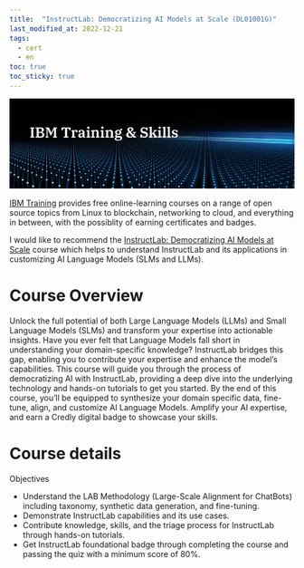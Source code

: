 ```yaml
---
title:  "InstructLab: Democratizing AI Models at Scale (DL01001G)"
last_modified_at: 2022-12-21
tags:
  - cert
  - en
toc: true
toc_sticky: true
---
```


[![](/assets/images/posts/2024-12-21-instructlab.jpg)](https://www.ibm.com/training/)

[IBM Training](https://www.ibm.com/training/) provides free online-learning courses on a range of open source topics from Linux to blockchain, networking to cloud, and everything in between, with the possiblity of earning certificates and badges.

I would like to recommend the [InstructLab: Democratizing AI Models at Scale](https://www.ibm.com/training/course/instructlab-democratizing-ai-models-at-scale-DL01001G) course which helps to understand InstructLab and its applications in customizing AI Language Models (SLMs and LLMs).

# Course Overview

Unlock the full potential of both Large Language Models (LLMs) and Small Language Models (SLMs) and transform your expertise into actionable insights. Have you ever felt that Language Models fall short in understanding your domain-specific knowledge? InstructLab bridges this gap, enabling you to contribute your expertise and enhance the model’s capabilities. This course will guide you through the process of democratizing AI with InstructLab, providing a deep dive into the underlying technology and hands-on tutorials to get you started. By the end of this course, you’ll be equipped to synthesize your domain specific data, fine-tune, align, and customize AI Language Models. Amplify your AI expertise, and earn a Credly digital badge to showcase your skills.


# Course details

Objectives

 - Understand the LAB Methodology (Large-Scale Alignment for ChatBots) including taxonomy, synthetic data generation, and fine-tuning.
 - Demonstrate InstructLab capabilities and its use cases.
 - Contribute knowledge, skills, and the triage process for InstructLab through hands-on tutorials.
 - Get InstructLab foundational badge through completing the course and passing the quiz with a minimum score of 80%.

<div data-iframe-width="450" data-iframe-height="270" data-share-badge-id="2c7e4052-7eee-4467-bdc6-d4695cb24d13" data-share-badge-host="https://www.credly.com"></div><script type="text/javascript" async src="//cdn.credly.com/assets/utilities/embed.js"></script>